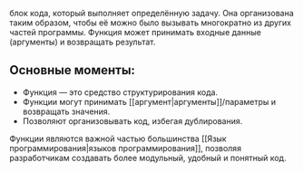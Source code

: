  блок кода, который выполняет определённую задачу. Она организована таким образом, чтобы её можно было вызывать многократно из других частей программы. Функция может принимать входные данные (аргументы) и возвращать результат.


## Основные моменты:
- Функция — это средство структурирования кода.
- Функции могут принимать [[аргумент|аргументы]]/параметры и возвращать значения.
- Позволяют организовывать код, избегая дублирования.

Функции являются важной частью большинства [[Язык программирования|языков программирования]], позволяя разработчикам создавать более модульный, удобный и понятный код.